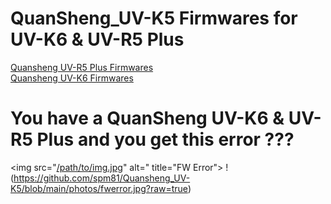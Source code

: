 # QuanSheng_UV-K5 Firmwares for UV-K6 & UV-R5 Plus

[Quansheng UV-R5 Plus Firmwares](https://github.com/spm81/Quansheng_UV-K5/tree/main/Firmware/UV-5R%20Plus)<br>
[Quansheng UV-K6 Firmwares](https://github.com/spm81/Quansheng_UV-K5/tree/main/Firmware/UV-K6)


# You have a QuanSheng UV-K6 & UV-R5 Plus and you get this error ???

<img src="[/path/to/img.jpg](https://github.com/spm81/Quansheng_UV-K5/blob/main/photos/fwerror.jpg?raw=true)" alt=" title="FW Error">
!(https://github.com/spm81/Quansheng_UV-K5/blob/main/photos/fwerror.jpg?raw=true)
